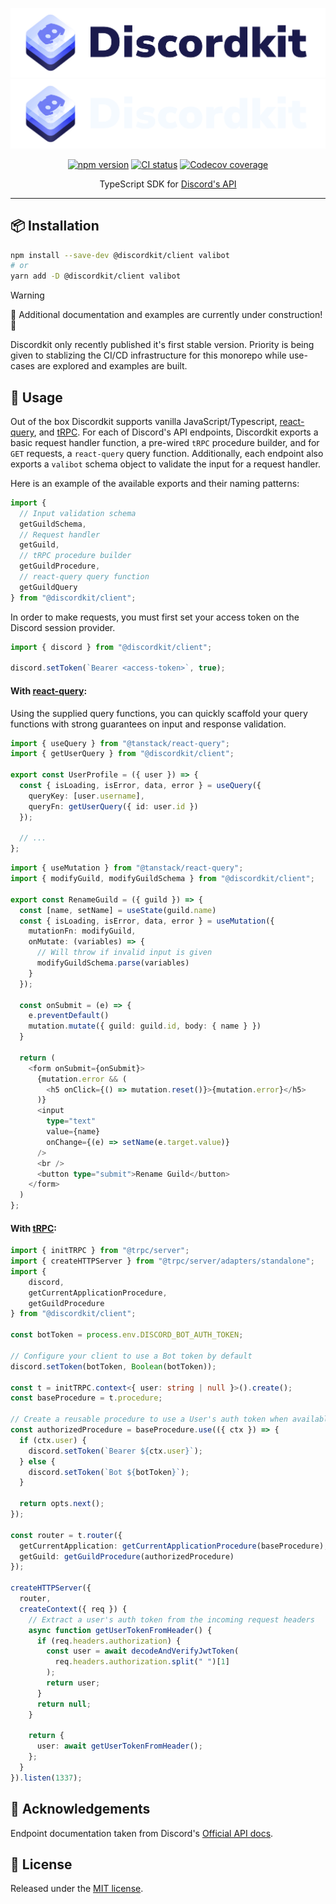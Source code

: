 <div align="center">

![Discordkit](./static/logo-light.svg#gh-light-mode-only)
![Discordkit](./static/logo-dark.svg#gh-dark-mode-only)

[![npm version](https://img.shields.io/npm/v/@discordkit/client.svg?style=flat)](https://www.npmjs.com/package/@discordkit/client)
[![CI status](https://github.com/discordkit/discordkit/actions/workflows/ci.yml/badge.svg)](https://github.com/discordkit/discordkit/actions/workflows/ci.yml)
[![Codecov coverage](https://codecov.io/gh/discordkit/discordkit/branch/master/graph/badge.svg)](https://codecov.io/gh/discordkit/discordkit)

TypeScript SDK for [Discord's API](https://discord.com/developers/docs)

</div>

---

## 📦 Installation

```bash
npm install --save-dev @discordkit/client valibot
# or
yarn add -D @discordkit/client valibot
```

> [!WARNING]
>
> 🚧 Additional documentation and examples are currently under construction! 🚧
>
> Discordkit only recently published it's first stable version. Priority is being given to stablizing the CI/CD infrastructure for this monorepo while use-cases are explored and examples are built.

## 🔧 Usage

Out of the box Discordkit supports vanilla JavaScript/Typescript, [react-query](https://tanstack.com/query/latest), and [tRPC](https://trpc.io/). For each of Discord's API endpoints, Discordkit exports a basic request handler function, a pre-wired `tRPC` procedure builder, and for `GET` requests, a `react-query` query function. Additionally, each endpoint also exports a `valibot` schema object to validate the input for a request handler.

Here is an example of the available exports and their naming patterns:

```ts
import {
  // Input validation schema
  getGuildSchema,
  // Request handler
  getGuild,
  // tRPC procedure builder
  getGuildProcedure,
  // react-query query function
  getGuildQuery
} from "@discordkit/client";
```

In order to make requests, you must first set your access token on the Discord session provider.

```ts
import { discord } from "@discordkit/client";

discord.setToken(`Bearer <access-token>`, true);
```

#### With [react-query](https://tanstack.com/query/latest):

Using the supplied query functions, you can quickly scaffold your query functions with strong guarantees on input and response validation.

```ts
import { useQuery } from "@tanstack/react-query";
import { getUserQuery } from "@discordkit/client";

export const UserProfile = ({ user }) => {
  const { isLoading, isError, data, error } = useQuery({
    queryKey: [user.username],
    queryFn: getUserQuery({ id: user.id })
  });

  // ...
};
```

```ts
import { useMutation } from "@tanstack/react-query";
import { modifyGuild, modifyGuildSchema } from "@discordkit/client";

export const RenameGuild = ({ guild }) => {
  const [name, setName] = useState(guild.name)
  const { isLoading, isError, data, error } = useMutation({
    mutationFn: modifyGuild,
    onMutate: (variables) => {
      // Will throw if invalid input is given
      modifyGuildSchema.parse(variables)
    }
  });

  const onSubmit = (e) => {
    e.preventDefault()
    mutation.mutate({ guild: guild.id, body: { name } })
  }

  return (
    <form onSubmit={onSubmit}>
      {mutation.error && (
        <h5 onClick={() => mutation.reset()}>{mutation.error}</h5>
      )}
      <input
        type="text"
        value={name}
        onChange={(e) => setName(e.target.value)}
      />
      <br />
      <button type="submit">Rename Guild</button>
    </form>
  )
};
```

#### With [tRPC](https://trpc.io/):

```ts
import { initTRPC } from "@trpc/server";
import { createHTTPServer } from "@trpc/server/adapters/standalone";
import {
    discord,
    getCurrentApplicationProcedure,
    getGuildProcedure
} from "@discordkit/client";

const botToken = process.env.DISCORD_BOT_AUTH_TOKEN;

// Configure your client to use a Bot token by default
discord.setToken(botToken, Boolean(botToken));

const t = initTRPC.context<{ user: string | null }>().create();
const baseProcedure = t.procedure;

// Create a reusable procedure to use a User's auth token when available
const authorizedProcedure = baseProcedure.use(({ ctx }) => {
  if (ctx.user) {
    discord.setToken(`Bearer ${ctx.user}`);
  } else {
    discord.setToken(`Bot ${botToken}`);
  }

  return opts.next();
});

const router = t.router({
  getCurrentApplication: getCurrentApplicationProcedure(baseProcedure),
  getGuild: getGuildProcedure(authorizedProcedure)
});

createHTTPServer({
  router,
  createContext({ req }) {
    // Extract a user's auth token from the incoming request headers
    async function getUserTokenFromHeader() {
      if (req.headers.authorization) {
        const user = await decodeAndVerifyJwtToken(
          req.headers.authorization.split(" ")[1]
        );
        return user;
      }
      return null;
    }

    return {
      user: await getUserTokenFromHeader();
    };
  }
}).listen(1337);
```

## 📣 Acknowledgements

Endpoint documentation taken from Discord's [Official API docs](https://discord.com/developers/docs/).

## 🥂 License

Released under the [MIT license](https://github.com/Saeris/discordkit/blob/master/LICENSE.md).
